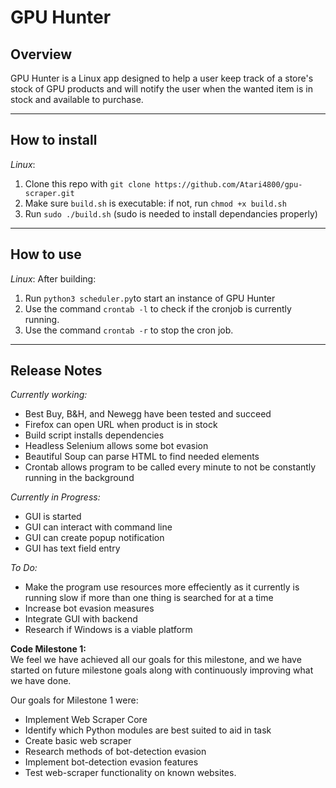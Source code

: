 # GPU Hunter
## Overview
GPU Hunter is a Linux app designed to help a user keep track of a store's stock of GPU products and will notify the user when the wanted item is in stock and available to purchase.

-----

## How to install
*Linux*:  
1. Clone this repo with `git clone https://github.com/Atari4800/gpu-scraper.git`  
2. Make sure `build.sh` is executable: if not, run `chmod +x build.sh`   
2. Run `sudo ./build.sh` (sudo is needed to install dependancies properly) 

-----------

## How to use
*Linux*:
After building:
1. Run `python3 scheduler.py`to start an instance of GPU Hunter
2. Use the command `crontab -l` to check if the cronjob is currently running.
4. Use the command `crontab -r` to stop the cron job. 

---------

## Release Notes

*Currently working:*
- Best Buy, B&H, and Newegg have been tested and succeed
- Firefox can open URL when product is in stock
- Build script installs dependencies
- Headless Selenium allows some bot evasion
- Beautiful Soup can parse HTML to find needed elements
- Crontab allows program to be called every minute to not be constantly running in the background

*Currently in Progress:*
- GUI is started
- GUI can interact with command line
- GUI can create popup notification
- GUI has text field entry

*To Do:*
- Make the program use resources more effeciently as it currently is running slow if more than one thing is searched for at a time
- Increase bot evasion measures
- Integrate GUI with backend
- Research if Windows is a viable platform


**Code Milestone 1:**  
We feel we have achieved all our goals for this milestone, and we have started on future milestone goals along with continuously improving what we have done.

Our goals for Milestone 1 were:
- Implement Web Scraper Core
- Identify which Python modules are best suited to aid in task
- Create basic web scraper
- Research methods of bot-detection evasion
- Implement bot-detection evasion features
- Test web-scraper functionality on known websites.
